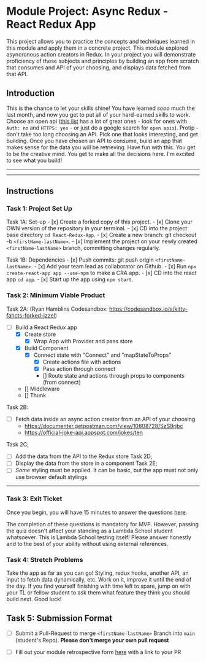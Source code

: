 # Module Project: Async Redux - React Redux App
  This project allows you to practice the concepts and techniques learned in this module and apply them in a concrete project. This module explored asyncronous action creators in Redux. In your project you will demonstrate proficiency of these subjects and principles by building an app from scratch that consumes and API of your choosing, and displays data fetched from that API.

## Introduction
  This is the chance to let your skills shine! You have learned _sooo_ much the last month, and now you get to put all of your hard-earned skills to work. Choose an open api ([this list](https://github.com/public-apis/public-apis) has a lot of great ones - look for ones with `Auth: no` and `HTTPS: yes` - or just do a google search for `open apis`). Protip - don't take too long choosing an API. Pick one that looks interesting, and get building.
  Once you have chosen an API to consume, build an app that makes sense for the data you will be retrieving. Have fun with this. You get to be the creative mind. You get to make all the decisions here. I'm excited to see what you build!

----------------------------------------------------------------------------------------------------------------------------------------------------------------
----------------------------------------------------------------------------------------------------------------------------------------------------------------

## Instructions

### Task 1: Project Set Up

  Task 1A: Set-up
    - [x] Create a forked copy of this project.
    - [x] Clone your OWN version of the repository in your terminal.
    - [x] CD into the project base directory `cd React-Redux-App`.
    - [x] Create a new branch: git checkout -b `<firstName-lastName>`.
    - [x] Implement the project on your newly created `<firstName-lastName>` branch, committing changes regularly.

  Task 1B: Dependencies
    - [x] Push commits: git push origin `<firstName-lastName>`.
    - [x] Add your team lead as collaborator on Github.
    - [x] Run `npx create-react-app app --use-npm` to make a CRA app.
    - [x] CD into the react app `cd app`.
    - [x] Start up the app using `npm start`.

### Task 2: Minimum Viable Product

Task 2A: 
  (Ryan Hamblins Codesandbox: https://codesandbox.io/s/kitty-fahcts-forked-jzzel)
  - [ ] Build a React Redux app
    - [x] Create store
      - [x] Wrap App with Provider and pass store
    - [x] Build Component
      - [x] Connect state with "Connect" and "mapStateToProps" 
        - [x] Create actions file with actions
        - [x] Pass action through connect
        - [] Route state and actions through props to components (from connect)

    - [] Middleware
    - [] Thunk

Task 2B: 
  - [ ] Fetch data inside an async action creator from an API of your choosing
    - https://documenter.getpostman.com/view/10808728/SzS8rjbc
    - https://official-joke-api.appspot.com/jokes/ten

Task 2C; 
  - [ ] Add the data from the API to the Redux store
Task 2D; 
  - [ ] Display the data from the store in a component
Task 2E; 
  - [ ] _Some_ styling must be applied. It can be basic, but the app must not only use browser default stylings

----------------------------------------------------------------------------------------------------------------------------------------------------------------

### Task 3: Exit Ticket 

Once you begin, you will have 15 minutes to answer the questions [here](https://app.codesignal.com/public-test/LsYPZfuJtZMmcYg9a/fs3PghBeYnx3L8).

The completion of these questions is mandatory for MVP. However, passing the quiz doesn't affect your standing as a Lambda School student whatsoever. This is Lambda School testing itself! Please answer honestly and to the best of your ability without using external references.

### Task 4: Stretch Problems

Take the app as far as you can go! Styling, redux hooks, another API, an input to fetch data dynamically, etc. Work on it, improve it until the end of the day. If you find yourself finishing with time left to spare, jump on with your TL or fellow student to ask them what feature they think you should build next. Good luck!

## Task 5: Submission Format
* [ ] Submit a Pull-Request to merge `<firstName-lastName>` Branch into `main` (student's  Repo). **Please don't merge your own pull request**
* [ ] Fill out your module retrospective form [here](https://forms.lambdaschool.com/module-retrospective) with a link to your PR


